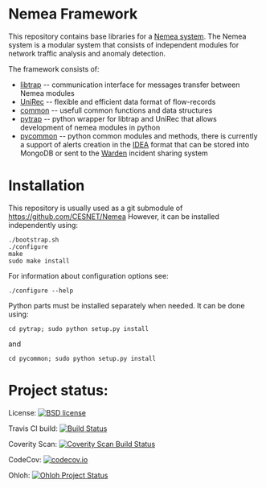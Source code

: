 Nemea Framework
===============

This repository contains base libraries for a [Nemea system](https://github.com/CESNET/Nemea).
The Nemea system is a modular system that consists of 
independent modules for network traffic analysis and anomaly
detection.

The framework consists of:
 * [libtrap](./libtrap) -- communication interface for messages transfer between Nemea modules
 * [UniRec](./unirec) -- flexible and efficient data format of flow-records
 * [common](./common) -- usefull common functions and data structures
 * [pytrap](./pytrap) -- python wrapper for libtrap and UniRec that allows development of nemea modules in python
 * [pycommon](./pycommon) -- python common modules and methods, there is currently a support of alerts creation in the [IDEA](https://idea.cesnet.cz/en/index) format that can be stored into MongoDB or sent to the [Warden](https://wardenw.cesnet.cz/) incident sharing system


Installation
============

This repository is usually used as a git submodule of https://github.com/CESNET/Nemea
However, it can be installed independently using:

```
./bootstrap.sh
./configure
make
sudo make install
```

For information about configuration options see:
```
./configure --help
```

Python parts must be installed separately when needed.
It can be done using:

```
cd pytrap; sudo python setup.py install
```
and
```
cd pycommon; sudo python setup.py install
```

Project status:
===============

License: [![BSD license](https://img.shields.io/badge/License-BSD-blue.svg)](https://opensource.org/licenses/BSD-3-Clause)

Travis CI build: [![Build Status](https://travis-ci.org/CESNET/Nemea-Framework.svg?branch=master)](https://travis-ci.org/CESNET/Nemea-Framework)

Coverity Scan: [![Coverity Scan Build Status](https://scan.coverity.com/projects/6189/badge.svg)](https://scan.coverity.com/projects/6189)

CodeCov: [![codecov.io](https://codecov.io/github/CESNET/Nemea-Framework/coverage.svg?branch=master)](https://codecov.io/github/CESNET/Nemea-Framework?branch=master)

Ohloh: [![Ohloh Project Status](https://www.openhub.net/p/nemea-framework/widgets/project_thin_badge.gif)](https://www.openhub.net/p/nemea-framework)


